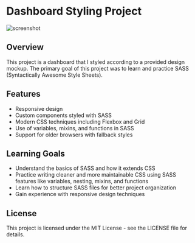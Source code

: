 # Dashboard Styling Project

![screenshot](./demo/dashboard.jpg)

## Overview

This project is a dashboard that I styled according to a provided design mockup. The primary goal of this project was to learn and practice SASS (Syntactically Awesome Style Sheets).

## Features

- Responsive design
- Custom components styled with SASS
- Modern CSS techniques including Flexbox and Grid
- Use of variables, mixins, and functions in SASS
- Support for older browsers with fallback styles

## Learning Goals

- Understand the basics of SASS and how it extends CSS
- Practice writing cleaner and more maintainable CSS using SASS features like variables, nesting, mixins, and functions
- Learn how to structure SASS files for better project organization
- Gain experience with responsive design techniques

## License

This project is licensed under the MIT License - see the LICENSE file for details.
